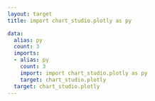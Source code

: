 ```yaml
---
layout: target
title: import chart_studio.plotly as py

data:
  alias: py
  count: 3
  imports:
  - alias: py
    count: 3
    import: import chart_studio.plotly as py
    target: chart_studio.plotly
  target: chart_studio.plotly
---
```

